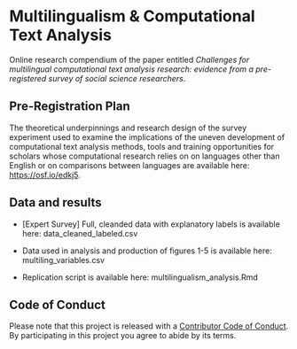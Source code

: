 # Multilingualism &amp; Computational Text Analysis
Online research compendium of the paper entitled _Challenges for multilingual computational text analysis research: evidence from a pre-registered survey of social science researchers_.

## Pre-Registration Plan
The theoretical underpinnings and research design of the survey experiment used to examine the implications of the uneven development of computational text analysis methods, tools and training opportunities for scholars whose computational research relies on on languages other than English or on comparisons between languages are available here: https://osf.io/edkj5.

## Data and results

* [Expert Survey] Full, cleanded data with explanatory labels is available here: data_cleaned_labeled.csv

* Data used in analysis and production of figures 1-5 is available here: multiling_variables.csv

* Replication script is available here: multilingualism_analysis.Rmd

## Code of Conduct
Please note that this project is released with a [Contributor Code of Conduct](CONDUCT.md). By participating in this project you agree to abide by its terms.